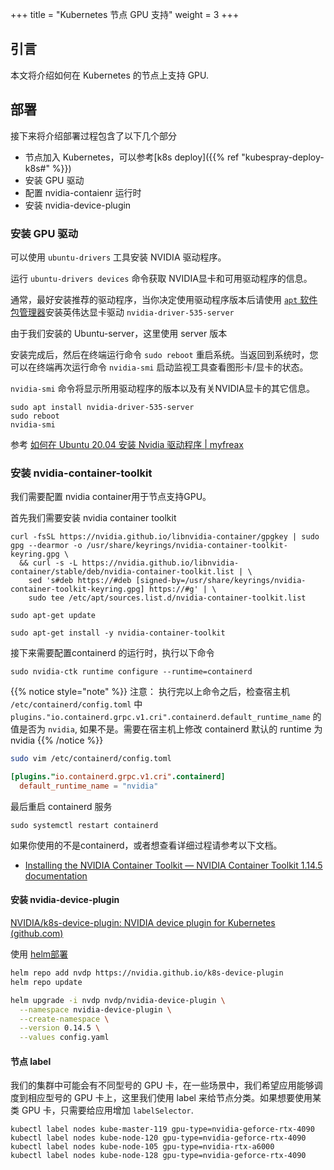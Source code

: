 +++
title = "Kubernetes 节点 GPU 支持"
weight = 3
+++

## 引言

本文将介绍如何在 Kubernetes 的节点上支持 GPU.

## 部署

接下来将介绍部署过程包含了以下几个部分
- 节点加入 Kubernetes，可以参考[k8s deploy]({{% ref "kubespray-deploy-k8s#" %}})
- 安装 GPU 驱动
- 配置 nvidia-contaienr 运行时
- 安装 nvidia-device-plugin

### 安装 GPU 驱动

可以使用 `ubuntu-drivers` 工具安装 NVIDIA 驱动程序。

运行 `ubuntu-drivers devices` 命令获取 NVIDIA显卡和可用驱动程序的信息。

通常，最好安装推荐的驱动程序，当你决定使用驱动程序版本后请使用 [`apt` 软件包管理器](https://www.myfreax.com/how-to-use-apt-command/)安装英伟达显卡驱动 `nvidia-driver-535-server`

由于我们安装的 Ubuntu-server，这里使用 server 版本

安装完成后，然后在终端运行命令 `sudo reboot` 重启系统。当返回到系统时，您可以在终端再次运行命令 `nvidia-smi` 启动监视工具查看图形卡/显卡的状态。

`nvidia-smi` 命令将显示所用驱动程序的版本以及有关NVIDIA显卡的其它信息。

```shell
sudo apt install nvidia-driver-535-server
sudo reboot
nvidia-smi
```

参考 [如何在 Ubuntu 20.04 安装 Nvidia 驱动程序 | myfreax](https://www.myfreax.com/how-to-nvidia-drivers-on-ubuntu-20-04/)

### 安装 nvidia-container-toolkit

我们需要配置 nvidia container用于节点支持GPU。

首先我们需要安装 nvidia container toolkit

```shell
curl -fsSL https://nvidia.github.io/libnvidia-container/gpgkey | sudo gpg --dearmor -o /usr/share/keyrings/nvidia-container-toolkit-keyring.gpg \
  && curl -s -L https://nvidia.github.io/libnvidia-container/stable/deb/nvidia-container-toolkit.list | \
    sed 's#deb https://#deb [signed-by=/usr/share/keyrings/nvidia-container-toolkit-keyring.gpg] https://#g' | \
    sudo tee /etc/apt/sources.list.d/nvidia-container-toolkit.list

sudo apt-get update

sudo apt-get install -y nvidia-container-toolkit
```

接下来需要配置containerd 的运行时，执行以下命令

```shell
sudo nvidia-ctk runtime configure --runtime=containerd
```

{{% notice style="note" %}}
注意： 执行完以上命令之后，检查宿主机 `/etc/containerd/config.toml` 中  `plugins."io.containerd.grpc.v1.cri".containerd.default_runtime_name` 的值是否为 `nvidia`, 如果不是。需要在宿主机上修改 containerd 默认的 runtime 为 nvidia
{{% /notice %}}


```bash
sudo vim /etc/containerd/config.toml
```

```toml
[plugins."io.containerd.grpc.v1.cri".containerd]
  default_runtime_name = "nvidia"
```

最后重启 containerd 服务

```shell
sudo systemctl restart containerd
```

如果你使用的不是containerd，或者想查看详细过程请参考以下文档。

- [Installing the NVIDIA Container Toolkit — NVIDIA Container Toolkit 1.14.5 documentation](https://docs.nvidia.com/datacenter/cloud-native/container-toolkit/latest/install-guide.html#configuring-docker)

#### 安装 nvidia-device-plugin

[NVIDIA/k8s-device-plugin: NVIDIA device plugin for Kubernetes (github.com)](https://github.com/NVIDIA/k8s-device-plugin)

使用 [helm部署](https://github.com/NVIDIA/k8s-device-plugin?tab=readme-ov-file#deployment-via-helm)


```bash
helm repo add nvdp https://nvidia.github.io/k8s-device-plugin
helm repo update

helm upgrade -i nvdp nvdp/nvidia-device-plugin \
  --namespace nvidia-device-plugin \
  --create-namespace \
  --version 0.14.5 \
  --values config.yaml
```

#### 节点 label

我们的集群中可能会有不同型号的 GPU 卡，在一些场景中，我们希望应用能够调度到相应型号的 GPU 卡上，这里我们使用 label 来给节点分类。如果想要使用某类 GPU 卡，只需要给应用增加 `labelSelector`.

```shell
kubectl label nodes kube-master-119 gpu-type=nvidia-geforce-rtx-4090
kubectl label nodes kube-node-120 gpu-type=nvidia-geforce-rtx-4090
kubectl label nodes kube-node-105 gpu-type=nvidia-rtx-a6000
kubectl label nodes kube-node-128 gpu-type=nvidia-geforce-rtx-4090
```